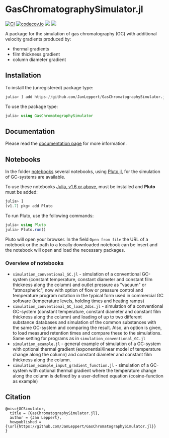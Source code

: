 # GasChromatographySimulator.jl

[![CI](https://github.com/JanLeppert/GasChromatographySimulator.jl/actions/workflows/ci.yml/badge.svg)](https://github.com/JanLeppert/GasChromatographySimulator.jl/actions/workflows/ci.yml)
[![codecov.io](http://codecov.io/github/JanLeppert/GasChromatographySimulator.jl/coverage.svg?branch=main)](http://codecov.io/github/JanLeppert/GasChromatographySimulator.jl?branch=main)
[![](https://img.shields.io/badge/docs-stable-blue.svg)](https://JanLeppert.github.io/GasChromatographySimulator.jl/stable)
[![](https://img.shields.io/badge/docs-dev-blue.svg)](https://JanLeppert.github.io/GasChromatographySimulator.jl/dev)

A package for the simulation of gas chromatography (GC) with additional velocity gradients produced by:
- thermal gradients
- film thickness gradient
- column diameter gradient

## Installation

To install the (unregistered) package type:

```julia
julia> ] add https://github.com/JanLeppert/GasChromatographySimulator.jl
```

To use the package type:

```julia
julia> using GasChromatographySimulator
```

## Documentation

Please read the [documentation page](https://janleppert.github.io/GasChromatographySimulator.jl/dev/) for more information.

## Notebooks

In the folder [notebooks](https://github.com/JanLeppert/GasChromatographySimulator.jl/tree/main/notebooks) several notebooks, using [Pluto.jl](https://github.com/fonsp/Pluto.jl), for the simulation of GC-systems are available. 

To use these notebooks [Julia, v1.6 or above,](https://julialang.org/downloads/#current_stable_release) must be installed and **Pluto** must be added:

```julia
julia> ]
(v1.7) pkg> add Pluto
```

To run Pluto, use the following commands:

```julia
julia> using Pluto
julia> Pluto.run()
```

Pluto will open your browser. In the field `Open from file` the URL of a notebook or the path to a locally downloaded notebook can be insert and the notebook will open and load the necessary packages. 

### Overview of notebooks

- `simulation_conventional_GC.jl` - simulation of a conventional GC-system (constant temperature, constant diameter and constant film thickness along the column) and outlet pressure as "vacuum" or "atmospheric", now with option of flow or pressure control and temperature program notation in the typical form used in commercial GC software (temperature levels, holding times and heating ramps) 
- `simulation_conventional_GC_load_2dbs.jl` - simulation of a conventional GC-system (constant temperature, constant diameter and constant film thickness along the column) and loading of up to two different substance databases and simulation of the common substances with the same GC-system and comparing the result. Also, an option is given, to load measured retention times and compare these to the simulations. Same setting for programs as in `simulation_conventional_GC.jl`
- `simulation_example.jl` - general example of simulation of a GC-system with optional thermal gradient (exponential/linear model of temperature change along the column) and constant diameter and constant film thickness along the column. 
- `simulation_example_input_gradient_function.jl` - simulation of a GC-system with optional thermal gradient where the temperature change along the column is defined by a user-defined equation (cosine-function as example)

## Citation

```
@misc{GCSimulator,
  title = {GasChromatographySimulator.jl},
  author = {Jan Leppert},
  howpublished = {\url{https://github.com/JanLeppert/GasChromatographySimulator.jl}}
}
```
